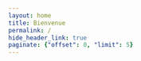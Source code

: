 ```yaml
---
layout: home
title: Bienvenue
permalink: /
hide_header_link: true
paginate: {"offset": 0, "limit": 5}
---
```

